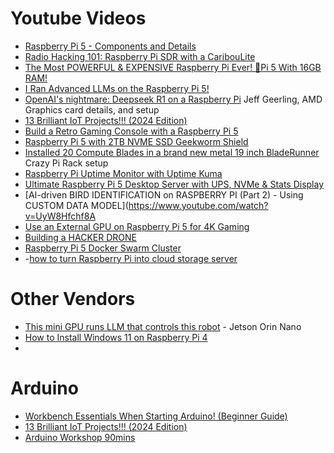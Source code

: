 # Youtube Videos
- [Raspberry Pi 5 - Components and Details](https://www.youtube.com/watch?v=Qk8-_6RtNA4)
- [Radio Hacking 101: Raspberry Pi SDR with a CaribouLite](https://www.youtube.com/watch?v=Hz2WqhWmjZE)
- [The Most POWERFUL & EXPENSIVE Raspberry Pi Ever! 🤯Pi 5 With 16GB RAM!](https://www.youtube.com/watch?v=A157lEFoovc)
- [I Ran Advanced LLMs on the Raspberry Pi 5!](https://www.youtube.com/watch?v=Y2ldwg8xsgE)
- [OpenAI's nightmare: Deepseek R1 on a Raspberry Pi](https://www.youtube.com/watch?v=o1sN1lB76EA) Jeff Geerling, AMD Graphics card details, and setup
- [13 Brilliant IoT Projects!!! (2024 Edition)](https://www.youtube.com/watch?v=WINVetH4ieg)
- [Build a Retro Gaming Console with a Raspberry Pi 5](https://www.youtube.com/watch?v=JhFpNAjtzBQ)  
- [Raspberry Pi 5 with 2TB NVME SSD Geekworm Shield](https://www.youtube.com/watch?v=IUxP31rNRY4)
- [Installed 20 Compute Blades in a brand new metal 19 inch BladeRunner ](https://www.youtube.com/shorts/WbI7Hrb5LIk) Crazy Pi Rack setup
- [Raspberry Pi Uptime Monitor with Uptime Kuma](https://www.youtube.com/watch?v=9u6iDcokYYc)
- [Ultimate Raspberry Pi 5 Desktop Server with UPS, NVMe & Stats Display](https://www.youtube.com/watch?v=u0QKmw98hvQ)
- [AI-driven BIRD IDENTIFICATION on RASPBERRY PI (Part 2) - Using CUSTOM DATA MODEL](https://www.youtube.com/watch?v=UyW8Hfchf8A
- [Use an External GPU on Raspberry Pi 5 for 4K Gaming](https://www.jeffgeerling.com/blog/2024/use-external-gpu-on-raspberry-pi-5-4k-gaming)
- [Building a HACKER DRONE](https://www.youtube.com/shorts/cyevqT8Lm4A)
- [Raspberry Pi 5 Docker Swarm Cluster](https://www.youtube.com/watch?v=e2D5ZIb-AfE)
- -[how to turn Raspberry Pi into cloud storage server](https://www.youtube.com/watch?v=nIwNtej9uoE)

# Other Vendors
- [This mini GPU runs LLM that controls this robot](https://www.youtube.com/watch?v=0O8RHxpkcGc) - Jetson Orin Nano
- [How to Install Windows 11 on Raspberry Pi 4](https://www.youtube.com/watch?v=QzmurPKkBTU)
- []()

# Arduino
- [Workbench Essentials When Starting Arduino! (Beginner Guide)](https://www.youtube.com/watch?v=kWFXAqv2ZKw)
- [13 Brilliant IoT Projects!!! (2024 Edition)](https://www.youtube.com/watch?v=WINVetH4ieg)
- [Arduino Workshop 90mins](https://www.youtube.com/watch?v=BLrHTHUjPuw)
